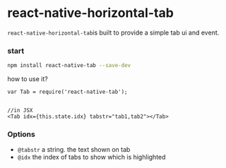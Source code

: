 # react-native-horizontal-tab

`react-native-horizontal-tab`is built to provide a simple tab ui and event.


### start

``` bash
npm install react-native-tab --save-dev
```
how to use it?

``` 
var Tab = require('react-native-tab');


//in JSX
<Tab idx={this.state.idx} tabstr="tab1,tab2"></Tab>
```

### Options

+ `@tabstr` a string. the text shown on tab
+ `@idx` the index of tabs to show which is highlighted



